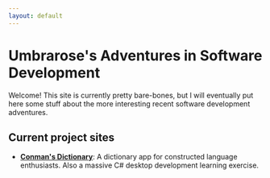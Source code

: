 ```yaml
---
layout: default
---
```


# Umbrarose's Adventures in Software Development

Welcome! This site is currently pretty bare-bones, but I will eventually put here
some stuff about the more interesting recent software development adventures.

## Current project sites

- **[Conman's Dictionary](/ConmanDictionary/)**:
  A dictionary app for constructed language enthusiasts.
  Also a massive C# desktop development learning exercise.
